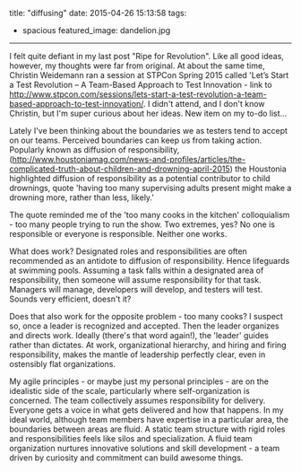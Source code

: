 title: "diffusing"
date: 2015-04-26 15:13:58
tags:
  - spacious
featured_image: dandelion.jpg
---
I felt quite defiant in my last post "Ripe for Revolution". Like all good ideas, however, my thoughts were far from original.  At about the same time, Christin Weidemann ran a session at STPCon Spring 2015 called 'Let’s Start a Test Revolution – A Team-Based Approach to Test Innovation - link to http://www.stpcon.com/sessions/lets-start-a-test-revolution-a-team-based-approach-to-test-innovation/.  I didn't attend, and I don't know Christin,  but I'm super curious about her ideas.  New item on my to-do list...

Lately I've been thinking about the boundaries we as testers tend to accept on our teams.  Perceived boundaries can keep us from taking action.  Popularly known as diffusion of responsibility, (http://www.houstoniamag.com/news-and-profiles/articles/the-complicated-truth-about-children-and-drowning-april-2015) the Houstonia highlighted diffusion of responsibility as a potential contributor to child drownings, quote 'having too many supervising adults present might make a drowning more, rather than less, likely.'

The quote reminded me of the 'too many cooks in the kitchen' colloquialism - too many people trying to run the show. Two extremes, yes? No one is responsible or everyone is responsible.  Neither one works.

What does work?  Designated roles and responsibilities are often recommended as an antidote to diffusion of responsibility. Hence lifeguards at swimming pools.  Assuming a task falls within a designated area of responsibility, then someone will assume responsibility for that task.  Managers will manage, developers will develop, and testers will test.  Sounds very efficient, doesn't it?

Does that also work for the opposite problem - too many cooks?  I suspect so, once a leader is recognized and accepted.  Then the leader organizes and directs work.  Ideally (there's that word again!), the 'leader' guides rather than dictates.  At work, organizational hierarchy, and hiring and firing responsibility, makes the mantle of leadership perfectly clear, even in ostensibly flat organizations.

My agile principles - or maybe just my personal principles - are on the idealistic side of the scale, particularly where self-organization is concerned. The team collectively assumes responsibility for delivery.  Everyone gets a voice in what gets delivered and how that happens.  In my ideal world, although team members have expertise in a particular area, the boundaries between areas are fluid.
A static team structure with rigid roles and responsibilities feels like silos and specialization.  A fluid team organization nurtures innovative solutions and skill development - a team driven by curiosity and commitment can build awesome things.


